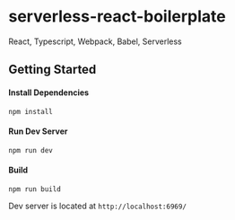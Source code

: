 # serverless-react-boilerplate
React, Typescript, Webpack, Babel, Serverless

## Getting Started

#### Install Dependencies

```
npm install
```
#### Run Dev Server

```
npm run dev
```
#### Build

```
npm run build
```

Dev server is located at `http://localhost:6969/`